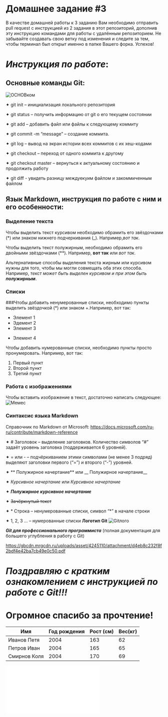 # Домашнее задание #3

В качестве домашней работы к 3 заданию Вам необходимо отправить pull request с инструкцией из 2 задания в этот репозиторий, дополнив эту инструкцию командами для работы с удалённым репозиторием. Не забывайте создавать свою ветку под изменения и следите за тем, чтобы терминал был открыт именно в папке Вашего форка. Успехов!


# ***Инструкция по работе***: 
## **Основные команды Git**: 
![ОСНОВком](%D0%9E%D0%A1%D0%9D%D0%9E%D0%92%D0%BA%D0%BE%D0%BC.jpeg)

✦ git init – инициализация локального репозитория


✦ git status – получить информацию от git о его текущем состоянии


✦ git add – добавить файл или файлы к следующему коммиту


✦ git commit -m “message” – создание коммита.


✦ git log – вывод на экран истории всех коммитов с их хеш-кодами


✦ git checkout – переход от одного коммита к другому


✦ git checkout master – вернуться к актуальному состоянию и продолжить работу


✦ git diff - увидеть разницу междуекуим файлом и закоммиченным файлом

## **Язык Markdown, инструкция по работе с ним и его особенности**:
### **Выделение текста**

Чтобы выделить текст курсивом необходимо обрамить его звёздочками (*) или знаком нижнего подчеркивания (_). Например,*вот так*.

Чтобы выделить текст полужирным, необходимо обрамить его двойными звёздочками (**).
Например, **вот так** или _вот так_.

Альтернативные способы выделения текста жирным или курсивом нужны для того, чтобы мы могли совмещать оба этих способа. Например, _текст может быть выделен курсивом и при этом быть **полужирным**_.

### **Списки**


###Чтобы добавить ненумерованные списки, необходимо пункты выделить звёздочкой (*) или знаком +.Например, вот так:
* Элемент 1
* Эдемент 2
* Элемент 3
+ Элемент 4

Чтобы добавить нумерованные списки, необходимо пункты просто пронумеровать. 
Например, вот так:
1. Первый пункт
2. Второй пункт
3. Третий пункт

### **Работа с изображениями**

Чтобы вставить изображение в текст, достаточно написать следующее:
![Мемес](%D0%9C%D0%B5%D0%BC%D0%B5%D1%81.jpg)

### **Синтаксис языка Markdown**

Справочник по Markdown от Microsoft:
https://docs.microsoft.com/ru-ru/contribute/markdown-reference



✦ # Заголовок – выделение заголовков. Количество символов “#” задаёт уровень заголовка
(поддерживается 6 уровней).


✦ = или - – подчёркиванием этими символами (не менее 3 подряд) выделяют заголовки
первого (“=”) и второго (“-”) уровней.


✦ ** Полужирное начертание** или __ Полужирное начертание__


✦ *Курсивное начертание* или _Курсивное начертание_


✦ ***Полужирное курсивное начертание***


✦ ~~Зачёркнутый текст~~


✦ * Строка – ненумерованные списки, символ “*” в начале строки


✦ 1, 2, 3 ... – нумерованные списки
 **Логотип Git**
 ![Gitлого](Git%D0%BB%D0%BE%D0%B3%D0%BE.png)

 
***Git для профессионального программиста***
 (полная документация для большего углубления в работу с Git)

https://gbcdn.mrgcdn.ru/uploads/asset/4245110/attachment/d4eb8c232f8f2bdf4e42ba7cb49e0c50.pdf

# ***Поздравляю с кратким ознакомлением с инструкцией по работе с Git!!!***

#  Огромное спасибо за прочтение! 


|Имя         |Год рождения|Рост (см)   | Вес(кг)|
|----------  |----------- |------------|--------|
|Иванов Петя |2004        |   163      |62      |
|Петров Иван |2004        |     165    |65      |
|Смирнов Коля|2004        |170         |69      |


![Таблица](%D1%82%D0%B0%D0%B1%D0%BB%D0%B8%D1%86%D0%B0.html)